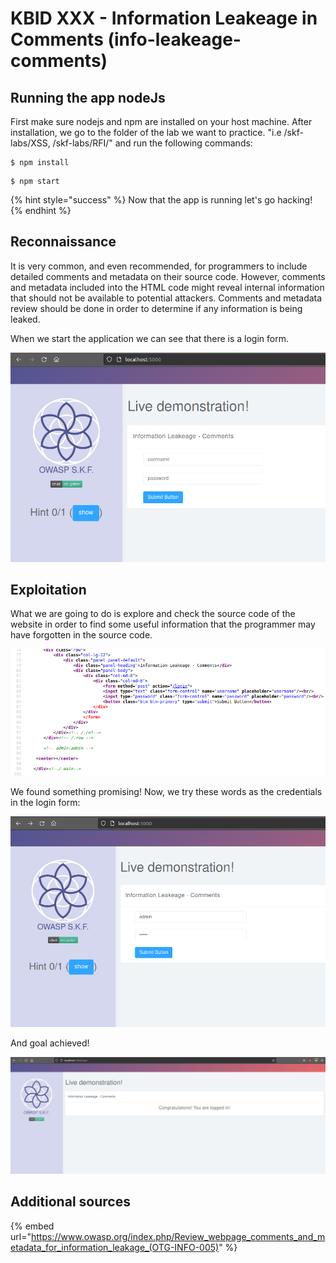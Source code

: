 # KBID XXX - Information Leakeage in Comments (info-leakeage-comments)

## Running the app nodeJs

First make sure nodejs and npm are installed on your host machine.
After installation, we go to the folder of the lab we want to practice.
"i.e /skf-labs/XSS, /skf-labs/RFI/" and run the following commands:

```
$ npm install
```

```
$ npm start
```

{% hint style="success" %}
Now that the app is running let's go hacking!
{% endhint %}

## Reconnaissance

It is very common, and even recommended, for programmers to include detailed comments and metadata on their source code.
However, comments and metadata included into the HTML code might reveal internal information that should not be available
to potential attackers. Comments and metadata review should be done in order to determine if any information is being leaked.

When we start the application we can see that there is a login form.

![](../../.gitbook/assets/nodejs/Info-leakage-comments/1.png)

## Exploitation

What we are going to do is explore and check the source code of the website in order to find some useful information that the programmer may have forgotten
in the source code.

![](../../.gitbook/assets/nodejs/Info-leakage-comments/2.png)

We found something promising!
Now, we try these words as the credentials in the login form:

![](../../.gitbook/assets/nodejs/Info-leakage-comments/3.png)

And goal achieved!

![](../../.gitbook/assets/nodejs/Info-leakage-comments/4.png)

## Additional sources

{% embed url="https://www.owasp.org/index.php/Review_webpage_comments_and_metadata_for_information_leakage_(OTG-INFO-005)" %}
